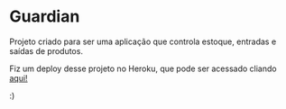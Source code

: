 # Guardian

Projeto criado para ser uma aplicação que controla estoque, entradas e saídas de produtos. 

Fiz um deploy desse projeto no Heroku, que pode ser acessado cliando <a href="https://django-guardian.herokuapp.com/">aqui!</a>

:)
